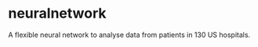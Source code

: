neuralnetwork
=============

A flexible neural network to analyse data from patients in 130 US hospitals.
